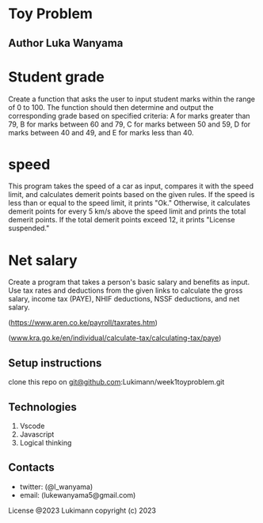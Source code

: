 # Toy Problem

## Author Luka Wanyama


# Student grade

Create a function that asks the user to input student marks within the range of 0 to 100. The function should then determine and output the corresponding grade based on specified criteria: A for marks greater than 79, B for marks between 60 and 79, C for marks between 50 and 59, D for marks between 40 and 49, and E for marks less than 40.

# speed

This program takes the speed of a car as input, compares it with the speed limit, and calculates demerit points based on the given rules. If the speed is less than or equal to the speed limit, it prints "Ok." Otherwise, it calculates demerit points for every 5 km/s above the speed limit and prints the total demerit points. If the total demerit points exceed 12, it prints "License suspended."

# Net salary

Create a program that takes a person's basic salary and benefits as input. Use tax rates and deductions from the given links to calculate the gross salary, income tax (PAYE), NHIF deductions, NSSF deductions, and net salary.

(https://www.aren.co.ke/payroll/taxrates.htm)

(www.kra.go.ke/en/individual/calculate-tax/calculating-tax/paye)

## Setup instructions
clone this repo on git@github.com:Lukimann/week1toyproblem.git

## Technologies
<ol>
<li>Vscode</li>
<li>Javascript</li>
<li>Logical thinking</li>
 </ol>

## Contacts
<ul>
<li>twitter: (@l_wanyama)</li>
<li>email: (lukewanyama5@gmail.com)</li>
</ul>




License 
@2023 Lukimann
copyright (c) 2023